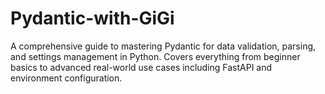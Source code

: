 # Pydantic-with-GiGi
A comprehensive guide to mastering Pydantic for data validation, parsing, and settings management in Python. Covers everything from beginner basics to advanced real-world use cases including FastAPI and environment configuration.
